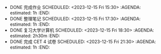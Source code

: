 - DONE 完成作业
  SCHEDULED: <2023-12-15 Fri 15:30>
  :AGENDA:
  estimated: 1h
  :END:
- DONE 整理笔记
  SCHEDULED: <2023-12-15 Fri 17:30>
  :AGENDA:
  estimated: 1h
  :END:
- DONE 复习大学计算机
  SCHEDULED: <2023-12-15 Fri 18:30>
  :AGENDA:
  estimated: 2h30m
  :END:
- DONE 完成 CET 4 试卷
  SCHEDULED: <2023-12-15 Fri 21:30>
  :AGENDA:
  estimated: 1h
  :END:
